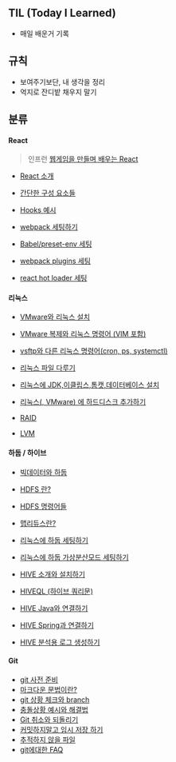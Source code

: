 ## TIL (Today I Learned)

* 매일 배운거 기록



## 규칙

* 보여주기보단, 내 생각을 정리
* 억지로 잔디밭 채우지 말기



## 분류



#### React  

> 인프런 [웹게임을 만들며 배우는 React](https://www.inflearn.com/course/web-game-React/)

* [React 소개](https://github.com/hunman89/TIL/blob/master/react/react)
* [간단한 구성 요소들](https://github.com/hunman89/TIL/blob/master/react/reactFragment,ref,render)

* [Hooks 예시](https://github.com/hunman89/TIL/blob/master/react/reactHooks)
* [webpack 세팅하기](https://github.com/hunman89/TIL/blob/master/react/reactWebpack)
* [Babel/preset-env 세팅](https://github.com/hunman89/TIL/blob/master/react/babelpresetSetting)
* [webpack plugins 세팅](https://github.com/hunman89/TIL/blob/master/react/webpackPlugins)
* [react hot loader 세팅](https://github.com/hunman89/TIL/blob/master/react/reactHotLoader)



#### 리눅스

* [VMware와 리눅스 설치](https://github.com/hunman89/TIL/blob/master/multicampus/linux/linuxInstall)
* [VMware 복제와 리눅스 명령어 (VIM 포함)](https://github.com/hunman89/TIL/blob/master/multicampus/linux/linuxCopy,Command)
* [vsftp와 다른 리눅스 명령어(cron, ps, systemctl)](https://github.com/hunman89/TIL/blob/master/multicampus/linux/vsftp,linuxCommand)
* [리눅스 파일 다루기](https://github.com/hunman89/TIL/blob/master/multicampus/linux/linuxFile)

* [리눅스에 JDK,이클립스,톰캣,데이터베이스 설치](https://github.com/hunman89/TIL/blob/master/multicampus/linux/JDK,eclipse,tomcat,oralcleDB,mariaDB)
* [리눅스(, VMware) 에 하드디스크 추가하기](https://github.com/hunman89/TIL/blob/master/multicampus/linux/linuxHDAdd)
* [RAID](https://github.com/hunman89/TIL/blob/master/multicampus/linux/RAID)
* [LVM](https://github.com/hunman89/TIL/blob/master/multicampus/linux/LVM)

#### 하둡 / 하이브

* [빅데이터와 하둡](https://github.com/hunman89/TIL/blob/master/multicampus/hadoop,HIVE/bigdata,hadoop)
* [HDFS 란?](https://github.com/hunman89/TIL/blob/master/multicampus/hadoop,HIVE/HDFS)
* [HDFS 명령어들](https://github.com/hunman89/TIL/blob/master/multicampus/hadoop,HIVE/HDFSCommands)
* [맵리듀스란?](https://github.com/hunman89/TIL/blob/master/multicampus/hadoop,HIVE/MapReduce)
* [리눅스에 하둡 세팅하기](https://github.com/hunman89/TIL/blob/master/multicampus/hadoop,HIVE/hadoopSetting)
* [리눅스에 하둡 가상분산모드 세팅하기](https://github.com/hunman89/TIL/blob/master/multicampus/hadoop,HIVE/3hadoopSetting)


* [HIVE 소개와 설치하기](https://github.com/hunman89/TIL/blob/master/multicampus/hadoop,HIVE/HIVE)
* [HIVEQL (하이브 쿼리문)](https://github.com/hunman89/TIL/blob/master/multicampus/hadoop,HIVE/HIVEQL)
* [HIVE Java와 연결하기](https://github.com/hunman89/TIL/blob/master/multicampus/hadoop,HIVE/HIVEandJava)
* [HIVE Spring과 연결하기](https://github.com/hunman89/TIL/blob/master/multicampus/hadoop,HIVE/HIVEandSpring)
* [HIVE 분석용 로그 생성하기](https://github.com/hunman89/TIL/blob/master/multicampus/hadoop,HIVE/Log)

#### Git 

* [git 사전 준비](https://github.com/hunman89/TIL/blob/master/multicampus/git/git)
* [마크다운 문법이란?](https://github.com/hunman89/TIL/blob/master/multicampus/git/markdown)
* [git 상황 체크와 branch](https://github.com/hunman89/TIL/blob/master/multicampus/git/gitStatus,remote,branch)
* [충돌상황 예시와 해결법](https://github.com/hunman89/TIL/blob/master/multicampus/git/branchConflict)
* [Git 취소와 되돌리기](https://github.com/hunman89/TIL/blob/master/multicampus/git/gitCancel)
* [커밋하지말고 임시 저장 하기](https://github.com/hunman89/TIL/blob/master/multicampus/git/stash)
* [추적하지 않을 파일](https://github.com/hunman89/TIL/blob/master/multicampus/git/gitIgnore)
* [git에대한 FAQ](https://github.com/hunman89/TIL/blob/master/multicampus/git/FAQ)



